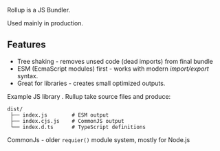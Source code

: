 Rollup is a JS Bundler.

Used mainly in production.

## Features
- Tree shaking - removes unsed code (dead imports) from final bundle
- ESM (EcmaScript modules) first - works with modern *import/export* syntax.
- Great for libraries - creates small optimized outputs.

Example JS library . Rullup take source files and produce:
```
dist/
 ├── index.js        # ESM output
 ├── index.cjs.js    # CommonJS output
 └── index.d.ts      # TypeScript definitions

```

CommonJs - older `requier()` module system, mostly for Node.js

